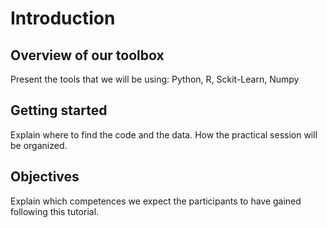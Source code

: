 # Introduction

## Overview of our toolbox

Present the tools that we will be using: Python, R, Sckit-Learn, Numpy

## Getting started

Explain where to find the code and the data. How the practical session will be organized.

## Objectives

Explain which competences we expect the participants to have gained following this tutorial.

